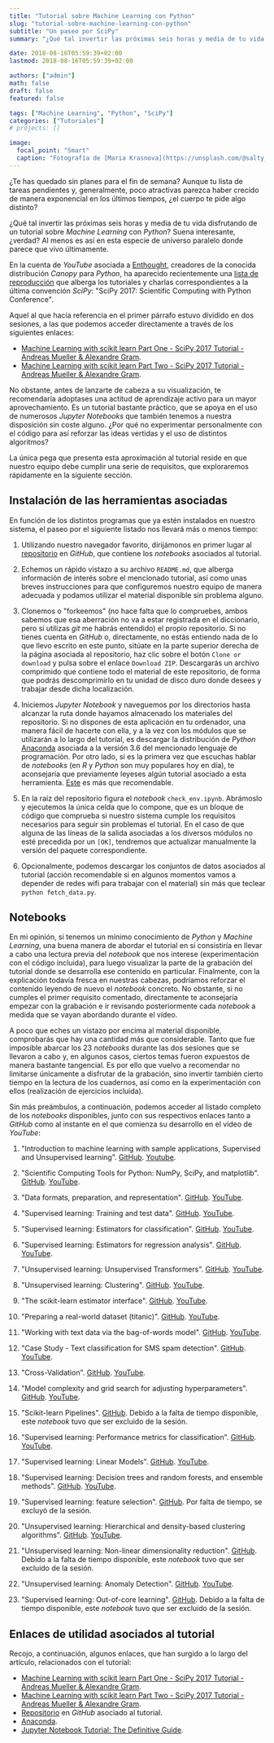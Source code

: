 ```yaml
---
title: "Tutorial sobre Machine Learning con Python"
slug: "tutorial-sobre-machine-learning-con-python"
subtitle: "Un paseo por SciPy"
summary: "¿Qué tal invertir las próximas seis horas y media de tu vida disfrutando de un tutorial sobre Machine Learning con Python? Suena interesante, ¿verdad? Al menos es así en esta especie de universo paralelo donde parece que vivo últimamente."

date: 2018-08-16T05:59:39+02:00
lastmod: 2018-08-16T05:59:39+02:00

authors: ["admin"]
math: false
draft: false
featured: false

tags: ["Machine Learning", "Python", "SciPy"]
categories: ["Tutoriales"]
# projects: []

image:
  focal_point: "Smart"
  caption: "Fotografía de [Maria Krasnova](https://unsplash.com/@salty_morning), disponible en [Unsplash](https://unsplash.com/photos/ju1OVy2SB7k)."
---
```


¿Te has quedado sin planes para el fin de semana? Aunque tu lista de tareas pendientes y, generalmente, poco atractivas parezca haber crecido de manera exponencial en los últimos tiempos, ¿el cuerpo te pide algo distinto? 

¿Qué tal invertir las próximas seis horas y media de tu vida disfrutando de un tutorial sobre *Machine Learning* con *Python*? Suena interesante, ¿verdad? Al menos es así en esta especie de universo paralelo donde parece que vivo últimamente.

En la cuenta de *YouTube* asociada a [Enthought](https://www.youtube.com/user/EnthoughtMedia), creadores de la conocida distribución *Canopy* para *Python*, ha aparecido recientemente una [lista de reproducción](https://www.youtube.com/playlist?list=PLYx7XA2nY5GfdAFycPLBdUDOUtdQIVoMf) que alberga los tutoriales y charlas correspondientes a la última convención *SciPy*: "SciPy 2017: Scientific Computing with Python Conference".

Aquel al que hacía referencia en el primer párrafo estuvo dividido en dos sesiones, a las que podemos acceder directamente a través de los siguientes enlaces:

- [Machine Learning with scikit learn Part One - SciPy 2017 Tutorial - Andreas Mueller & Alexandre Gram](https://youtu.be/2kT6QOVSgSg).
- [Machine Learning with scikit learn Part Two - SciPy 2017 Tutorial - Andreas Mueller & Alexandre Gram](https://youtu.be/WLYzSas511I).

No obstante, antes de lanzarte de cabeza a su visualización, te recomendaría adoptases una actitud de aprendizaje activo para un mayor aprovechamiento. Es un tutorial bastante práctico, que se apoya en el uso de numerosos *Jupyter Notebooks* que también tenemos a nuestra disposición sin coste alguno. ¿Por qué no experimentar personalmente con el código para así reforzar las ideas vertidas y el uso de distintos algoritmos?

La única pega que presenta esta aproximación al tutorial reside en que nuestro equipo debe cumplir una serie de requisitos, que exploraremos rápidamente en la siguiente sección.

## Instalación de las herramientas asociadas

En función de los distintos programas que ya estén instalados en nuestro sistema, el paseo por el siguiente listado nos llevará más o menos tiempo:

1. Utilizando nuestro navegador favorito, dirijámonos en primer lugar al [repositorio](https://github.com/amueller/scipy-2017-sklearn) en *GitHub*, que contiene los *notebooks* asociados al tutorial.

2. Echemos un rápido vistazo a su archivo `README.md`, que alberga información de interés sobre el mencionado tutorial, así como unas breves instrucciones para que configuremos nuestro equipo de manera adecuada y podamos utilizar el material disponible sin problema alguno.

3. Clonemos o "forkeemos" (no hace falta que lo compruebes, ambos sabemos que esa aberración no va a estar registrada en el diccionario, pero si utilizas *git* me habrás entendido) el propio repositorio. Si no tienes cuenta en *GitHub* o, directamente, no estás entiendo nada de lo que llevo escrito en este punto, sitúate en la parte superior derecha de la página asociada al repositorio, haz clic sobre el botón `Clone or download` y pulsa sobre el enlace `Download ZIP`. Descargarás un archivo comprimido que contiene todo el material de este repositorio, de forma que podrás descomprimirlo en tu unidad de disco duro donde desees y trabajar desde dicha localización.

4. Iniciemos *Jupyter Notebook* y naveguemos por los directorios hasta alcanzar la ruta donde hayamos almacenado los materiales del repositorio. Si no dispones de esta aplicación en tu ordenador, una manera fácil de hacerte con ella, y a la vez con los módulos que se utilizarán a lo largo del tutorial, es descargar la distribución de *Python* [Anaconda](https://www.anaconda.com/download/) asociada a la versión 3.6 del mencionado lenguaje de programación. Por otro lado, si es la primera vez que escuchas hablar de *notebooks* (en *R* y *Python* son muy populares hoy en día), te aconsejaría que previamente leyeses algún tutorial asociado a esta herramienta. [Este](https://www.datacamp.com/community/tutorials/tutorial-jupyter-notebook#gs.uBagi2Q) es más que recomendable.

5. En la raíz del repositorio figura el *notebook* `check_env.ipynb`. Abrámoslo y ejecutemos la única celda que lo compone, que es un bloque de código que comprueba si nuestro sistema cumple los requisitos necesarios para seguir sin problemas el tutorial. En el caso de que alguna de las líneas de la salida asociadas a los diversos módulos no esté precedida por un `[OK]`, tendremos que actualizar manualmente la versión del paquete correspondiente.

6. Opcionalmente, podemos descargar los conjuntos de datos asociados al tutorial (acción recomendable si en algunos momentos vamos a depender de redes wifi para trabajar con el material) sin más que teclear `python fetch_data.py`.

## Notebooks

En mi opinión, si tenemos un mínimo conocimiento de *Python* y *Machine Learning*, una buena manera de abordar el tutorial en sí consistiría en llevar a cabo una lectura previa del *notebook* que nos interese (experimentación con el código incluida), para luego visualizar la parte de la grabación del tutorial donde se desarrolla ese contenido en particular. Finalmente, con la explicación todavía fresca en nuestras cabezas, podríamos reforzar el contenido leyendo de nuevo el *notebook* concreto. No obstante, si no cumples el primer requisito comentado, directamente te aconsejaría empezar con la grabación e ir revisando posteriormente cada *notebook* a medida que se vayan abordando durante el vídeo.

A poco que eches un vistazo por encima al material disponible, comprobarás que hay una cantidad más que considerable. Tanto que fue imposible abarcar los 23 *notebooks* durante las dos sesiones que se llevaron a cabo y, en algunos casos, ciertos temas fueron expuestos de manera bastante tangencial. Es por ello que vuelvo a recomendar no limitarse únicamente a disfrutar de la grabación, sino invertir también cierto tiempo en la lectura de los cuadernos, así como en la experimentación con ellos (realización de ejercicios incluida).

Sin más preámbulos, a continuación, podemos acceder al listado completo de los *notebooks* disponibles, junto con sus respectivos enlaces tanto a *GitHub* como al instante en el que comienza su desarrollo en el vídeo de *YouTube*:

1. "Introduction to machine learning with sample applications, Supervised and Unsupervised learning". [GitHub](https://github.com/amueller/scipy-2017-sklearn/blob/master/notebooks/01.Introduction_to_Machine_Learning.ipynb). [Youtube](https://youtu.be/2kT6QOVSgSg?t=2m11s).

2. "Scientific Computing Tools for Python: NumPy, SciPy, and matplotlib". [GitHub](https://github.com/amueller/scipy-2017-sklearn/blob/master/notebooks/02.Scientific_Computing_Tools_in_Python.ipynb). [YouTube](https://youtu.be/2kT6QOVSgSg?t=20m40s).

3. "Data formats, preparation, and representation". [GitHub](https://github.com/amueller/scipy-2017-sklearn/blob/master/notebooks/03.Data_Representation_for_Machine_Learning.ipynb). [YouTube](https://youtu.be/2kT6QOVSgSg?t=27m11s).

4. "Supervised learning: Training and test data". [GitHub](https://github.com/amueller/scipy-2017-sklearn/blob/master/notebooks/04.Training_and_Testing_Data.ipynb). [YouTube](https://youtu.be/2kT6QOVSgSg?t=46m55s).

5. "Supervised learning: Estimators for classification". [GitHub](https://github.com/amueller/scipy-2017-sklearn/blob/master/notebooks/05.Supervised_Learning-Classification.ipynb). [YouTube](https://youtu.be/2kT6QOVSgSg?t=1h6m52s).

6. "Supervised learning: Estimators for regression analysis". [GitHub](https://github.com/amueller/scipy-2017-sklearn/blob/master/notebooks/06.Supervised_Learning-Regression.ipynb). [YouTube](https://youtu.be/2kT6QOVSgSg?t=1h37m43s).

7. "Unsupervised learning: Unsupervised Transformers". [GitHub](https://github.com/amueller/scipy-2017-sklearn/blob/master/notebooks/07.Unsupervised_Learning-Transformations_and_Dimensionality_Reduction.ipynb). [YouTube](https://youtu.be/2kT6QOVSgSg?t=1h52m51s).

8. "Unsupervised learning: Clustering". [GitHub](https://github.com/amueller/scipy-2017-sklearn/blob/master/notebooks/08.Unsupervised_Learning-Clustering.ipynb). [YouTube](https://youtu.be/2kT6QOVSgSg?t=2h20m25s).

9. "The scikit-learn estimator interface". [GitHub](https://github.com/amueller/scipy-2017-sklearn/blob/master/notebooks/09.Review_of_Scikit-learn_API.ipynb). [YouTube](https://youtu.be/2kT6QOVSgSg?t=2h41m6s).

10. "Preparing a real-world dataset (titanic)". [GitHub](https://github.com/amueller/scipy-2017-sklearn/blob/master/notebooks/10.Case_Study-Titanic_Survival.ipynb). [YouTube](https://youtu.be/2kT6QOVSgSg?t=2h46m2s).

11. "Working with text data via the bag-of-words model". [GitHub](https://github.com/amueller/scipy-2017-sklearn/blob/master/notebooks/11.Text_Feature_Extraction.ipynb). [YouTube](https://youtu.be/WLYzSas511I?t=25s).

12. "Case Study - Text classification for SMS spam detection". [GitHub](https://github.com/amueller/scipy-2017-sklearn/blob/master/notebooks/12.Case_Study-SMS_Spam_Detection.ipynb). [YouTube](https://youtu.be/WLYzSas511I?t=19m47s).

13. "Cross-Validation". [GitHub](https://github.com/amueller/scipy-2017-sklearn/blob/master/notebooks/13.Cross_Validation.ipynb). [YouTube](https://youtu.be/WLYzSas511I?t=37m9s).

14. "Model complexity and grid search for adjusting hyperparameters". [GitHub](https://github.com/amueller/scipy-2017-sklearn/blob/master/notebooks/14.Model_Complexity_and_GridSearchCV.ipynb). [YouTube](https://youtu.be/WLYzSas511I?t=52m6s).

15. "Scikit-learn Pipelines". [GitHub](https://github.com/amueller/scipy-2017-sklearn/blob/master/notebooks/15.Pipelining_Estimators.ipynb). Debido a la falta de tiempo disponible, este *notebook* tuvo que ser excluido de la sesión.

16. "Supervised learning: Performance metrics for classification". [GitHub](https://github.com/amueller/scipy-2017-sklearn/blob/master/notebooks/16.Performance_metrics_and_Model_Evaluation.ipynb). [YouTube](https://youtu.be/WLYzSas511I?t=1h14m58s).

17. "Supervised learning: Linear Models". [GitHub](https://github.com/amueller/scipy-2017-sklearn/blob/master/notebooks/17.In_Depth-Linear_Models.ipynb). [YouTube](https://youtu.be/WLYzSas511I?t=1h32m36s).

18. "Supervised learning: Decision trees and random forests, and ensemble methods". [GitHub](https://github.com/amueller/scipy-2017-sklearn/blob/master/notebooks/18.In_Depth-Trees_and_Forests.ipynb). [YouTube](https://youtu.be/WLYzSas511I?t=2h39s).

19. "Supervised learning: feature selection". [GitHub](https://github.com/amueller/scipy-2017-sklearn/blob/master/notebooks/19.Feature_Selection.ipynb). Por falta de tiempo, se excluyó de la sesión.

20. "Unsupervised learning: Hierarchical and density-based clustering algorithms". [GitHub](https://github.com/amueller/scipy-2017-sklearn/blob/master/notebooks/20.Unsupervised_learning-Hierarchical_and_density-based_clustering_algorithms.ipynb). [YouTube](https://youtu.be/WLYzSas511I?t=2h56m6s).

21. "Unsupervised learning: Non-linear dimensionality reduction". [GitHub](https://github.com/amueller/scipy-2017-sklearn/blob/master/notebooks/21.Unsupervised_learning-Non-linear_dimensionality_reduction.ipynb). Debido a la falta de tiempo disponible, este *notebook* tuvo que ser excluido de la sesión.

22. "Unsupervised learning: Anomaly Detection". [GitHub](https://github.com/amueller/scipy-2017-sklearn/blob/master/notebooks/22.Unsupervised_learning-anomaly_detection.ipynb). [YouTube](https://youtu.be/WLYzSas511I?t=2h21m38s).

23. "Supervised learning: Out-of-core learning". [GitHub](https://github.com/amueller/scipy-2017-sklearn/blob/master/notebooks/23.Out-of-core_Learning_Large_Scale_Text_Classification.ipynb). Debido a la falta de tiempo disponible, este *notebook* tuvo que ser excluido de la sesión.

## Enlaces de utilidad asociados al tutorial

Recojo, a continuación, algunos enlaces, que han surgido a lo largo del artículo, relacionados con el tutorial:

- [Machine Learning with scikit learn Part One - SciPy 2017 Tutorial - Andreas Mueller & Alexandre Gram](https://youtu.be/2kT6QOVSgSg).
- [Machine Learning with scikit learn Part Two - SciPy 2017 Tutorial - Andreas Mueller & Alexandre Gram](https://youtu.be/WLYzSas511I).
- [Repositorio](https://github.com/amueller/scipy-2017-sklearn) en *GitHub* asociado al tutorial.
- [Anaconda](https://www.anaconda.com/download/).
- [Jupyter Notebook Tutorial: The Definitive Guide](https://www.datacamp.com/community/tutorials/tutorial-jupyter-notebook#gs.y34eIOY).
